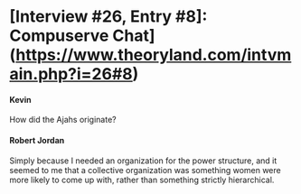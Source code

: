 # [Interview #26, Entry #8]: Compuserve Chat](https://www.theoryland.com/intvmain.php?i=26#8)

#### Kevin

How did the Ajahs originate?

#### Robert Jordan

Simply because I needed an organization for the power structure, and it seemed to me that a collective organization was something women were more likely to come up with, rather than something strictly hierarchical.

